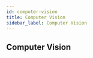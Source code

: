 ```yaml
---
id: computer-vision
title: Computer Vision
sidebar_label: Computer Vision
---
```


## Computer Vision
